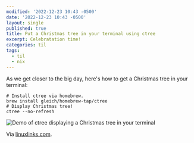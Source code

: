 ```yaml
---
modified: '2022-12-23 10:43 -0500'
date: '2022-12-23 10:43 -0500'
layout: single
published: true
title: Put a Christmas tree in your terminal using ctree
excerpt: Celebratation time!
categories: til
tags:
  - til
  - nix
---
```

As we get closer to the big day, here's how to get a Christmas tree in your terminal:


```shell
# Install ctree via homebrew.
brew install gleich/homebrew-tap/ctree
# Display Christmas tree!
ctree --no-refresh
```

![Demo of ctree displaying a Christmas tree in your terminal]({{site.baseurl}}/https://raw.githubusercontent.com/gleich/ctree/master/images/demo.gif)

Via [linuxlinks.com](https://www.linuxlinks.com/linux-candy-ctree-christmas-tree-terminal/).
